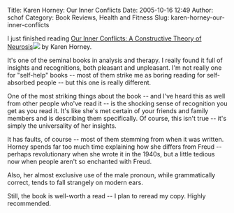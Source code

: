 Title: Karen Horney: Our Inner Conflicts
Date: 2005-10-16 12:49
Author: schof
Category: Book Reviews, Health and Fitness
Slug: karen-horney-our-inner-conflicts

I just finished reading [Our Inner Conflicts: A Constructive Theory of
Neurosis](http://www.amazon.com/gp/product/0393309401/ref=as_li_ss_tl?ie=UTF8&camp=1789&creative=390957&creativeASIN=0393309401&linkCode=as2&tag=schoforg-20)![](http://www.assoc-amazon.com/e/ir?t=schoforg-20&l=as2&o=1&a=0393309401)
by Karen Horney.

It's one of the seminal books in analysis and therapy. I really found it
full of insights and recognitions, both pleasant and unpleasant. I'm not
really one for "self-help" books -- most of them strike me as boring
reading for self-absorbed people -- but this one is really different.

One of the most striking things about the book -- and I've heard this as
well from other people who've read it -- is the shocking sense of
recognition you get as you read it. It's like she's met certain of your
friends and family members and is describing them specifically. Of
course, this isn't true -- it's simply the universality of her insights.

It has faults, of course -- most of them stemming from when it was
written. Horney spends far too much time explaining how she differs from
Freud -- perhaps revolutionary when she wrote it in the 1940s, but a
little tedious now when people aren't so enchanted with Freud.

Also, her almost exclusive use of the male pronoun, while grammatically
correct, tends to fall strangely on modern ears.

Still, the book is well-worth a read -- I plan to reread my copy. Highly
recommended.

